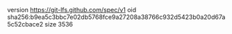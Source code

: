 version https://git-lfs.github.com/spec/v1
oid sha256:b9ea5c3bbc7e02db5768fce9a27208a38766c932d5423b0a20d67a5c52cbace2
size 3536
